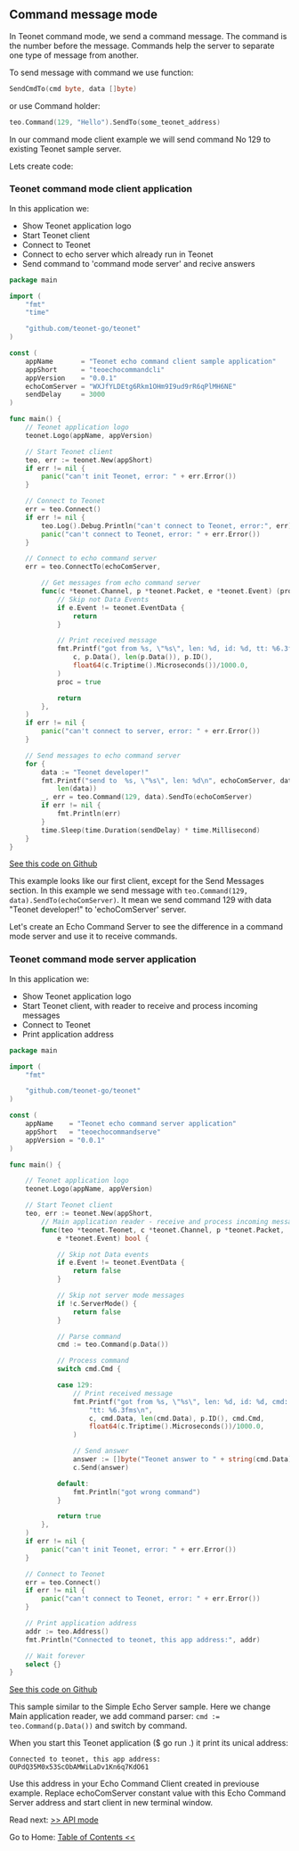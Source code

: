 ## Command message mode

In Teonet command mode, we send a command message. The command is the number before the message. Commands help the server to separate one type of message from another.

To send message with command we use function:

```go
SendCmdTo(cmd byte, data []byte)
```

or use Command holder:

```go
teo.Command(129, "Hello").SendTo(some_teonet_address)
```

In our command mode client example we will send command No 129 to existing Teonet sample server.

Lets create code:

### Teonet command mode client application

In this application we:

- Show Teonet application logo
- Start Teonet client
- Connect to Teonet
- Connect to echo server which already run in Teonet
- Send command to 'command mode server' and recive answers

```go
package main

import (
	"fmt"
	"time"

	"github.com/teonet-go/teonet"
)

const (
	appName       = "Teonet echo command client sample application"
	appShort      = "teoechocommandcli"
	appVersion    = "0.0.1"
	echoComServer = "WXJfYLDEtg6Rkm1OHm9I9ud9rR6qPlMH6NE"
	sendDelay     = 3000
)

func main() {
	// Teonet application logo
	teonet.Logo(appName, appVersion)

	// Start Teonet client
	teo, err := teonet.New(appShort)
	if err != nil {
		panic("can't init Teonet, error: " + err.Error())
	}

	// Connect to Teonet
	err = teo.Connect()
	if err != nil {
		teo.Log().Debug.Println("can't connect to Teonet, error:", err)
		panic("can't connect to Teonet, error: " + err.Error())
	}

	// Connect to echo command server
	err = teo.ConnectTo(echoComServer,

		// Get messages from echo command server
		func(c *teonet.Channel, p *teonet.Packet, e *teonet.Event) (proc bool) {
			// Skip not Data Events
			if e.Event != teonet.EventData {
				return
			}

			// Print received message
			fmt.Printf("got from %s, \"%s\", len: %d, id: %d, tt: %6.3fms\n\n",
				c, p.Data(), len(p.Data()), p.ID(),
				float64(c.Triptime().Microseconds())/1000.0,
			)
			proc = true

			return
		},
	)
	if err != nil {
		panic("can't connect to server, error: " + err.Error())
	}

	// Send messages to echo command server
	for {
		data := "Teonet developer!"
		fmt.Printf("send to  %s, \"%s\", len: %d\n", echoComServer, data,
			len(data))
		_, err = teo.Command(129, data).SendTo(echoComServer)
		if err != nil {
			fmt.Println(err)
		}
		time.Sleep(time.Duration(sendDelay) * time.Millisecond)
	}
}
```

[See this code on Github](https://github.com/teonet-go/teonet-examples/blob/main/commandcli/main.go)

This example looks like our first client, except for the Send Messages section. In this example we send message with `teo.Command(129, data).SendTo(echoComServer)`. It mean we send command 129 with data "Teonet developer!" to 'echoComServer' server.

Let's create an Echo Command Server to see the difference in a command mode server and use it to receive commands.

### Teonet command mode server application

In this application we:

- Show Teonet application logo
- Start Teonet client, with reader to receive and process incoming messages
- Connect to Teonet
- Print application address

```go
package main

import (
	"fmt"

	"github.com/teonet-go/teonet"
)

const (
	appName    = "Teonet echo command server application"
	appShort   = "teoechocommandserve"
	appVersion = "0.0.1"
)

func main() {

	// Teonet application logo
	teonet.Logo(appName, appVersion)

	// Start Teonet client
	teo, err := teonet.New(appShort,
		// Main application reader - receive and process incoming messages
		func(teo *teonet.Teonet, c *teonet.Channel, p *teonet.Packet,
			e *teonet.Event) bool {

			// Skip not Data events
			if e.Event != teonet.EventData {
				return false
			}

			// Skip not server mode messages
			if !c.ServerMode() {
				return false
			}

			// Parse command
			cmd := teo.Command(p.Data())

			// Process command
			switch cmd.Cmd {

			case 129:
				// Print received message
				fmt.Printf("got from %s, \"%s\", len: %d, id: %d, cmd: %d, "+
					"tt: %6.3fms\n",
					c, cmd.Data, len(cmd.Data), p.ID(), cmd.Cmd,
					float64(c.Triptime().Microseconds())/1000.0,
				)

				// Send answer
				answer := []byte("Teonet answer to " + string(cmd.Data))
				c.Send(answer)

			default:
				fmt.Println("got wrong command")
			}

			return true
		},
	)
	if err != nil {
		panic("can't init Teonet, error: " + err.Error())
	}

	// Connect to Teonet
	err = teo.Connect()
	if err != nil {
		panic("can't connect to Teonet, error: " + err.Error())
	}

	// Print application address
	addr := teo.Address()
	fmt.Println("Connected to teonet, this app address:", addr)

	// Wait forever
	select {}
}
```

[See this code on Github](https://github.com/teonet-go/teonet-examples/blob/main/commandserve/main.go)

This sample similar to the Simple Echo Server sample. Here we change Main application reader, we add command parser: `cmd := teo.Command(p.Data())` and switch by command.

When you start this Teonet application ($ go run .) it print its unical address:

```
Connected to teonet, this app address: OUPdQ35M0x53ScObAMWiLaDv1Kn6q7KdO61
```

Use this address in your Echo Command Client created in previouse example. Replace echoComServer constant value with this Echo Command Server address and start client in new terminal window.

Read next: [>> API mode](api.md#api-message-mode)

Go to Home: [Table of Contents <<](https://github.com/teonet-go#table-of-Contents)
